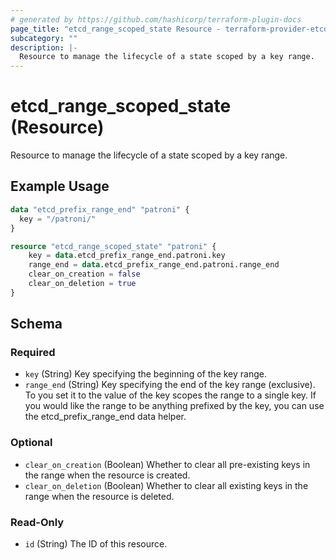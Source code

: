 ```yaml
---
# generated by https://github.com/hashicorp/terraform-plugin-docs
page_title: "etcd_range_scoped_state Resource - terraform-provider-etcd"
subcategory: ""
description: |-
  Resource to manage the lifecycle of a state scoped by a key range.
---
```


# etcd_range_scoped_state (Resource)

Resource to manage the lifecycle of a state scoped by a key range.

## Example Usage

```terraform
data "etcd_prefix_range_end" "patroni" {
  key = "/patroni/"
}

resource "etcd_range_scoped_state" "patroni" {
    key = data.etcd_prefix_range_end.patroni.key
    range_end = data.etcd_prefix_range_end.patroni.range_end
    clear_on_creation = false
    clear_on_deletion = true
}
```

<!-- schema generated by tfplugindocs -->
## Schema

### Required

- `key` (String) Key specifying the beginning of the key range.
- `range_end` (String) Key specifying the end of the key range (exclusive). To you set it to the value of the key scopes the range to a single key. If you would like the range to be anything prefixed by the key, you can use the etcd_prefix_range_end data helper.

### Optional

- `clear_on_creation` (Boolean) Whether to clear all pre-existing keys in the range when the resource is created.
- `clear_on_deletion` (Boolean) Whether to clear all existing keys in the range when the resource is deleted.

### Read-Only

- `id` (String) The ID of this resource.
